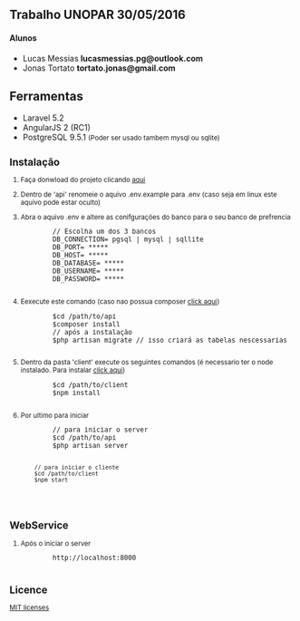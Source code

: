 ## Trabalho UNOPAR 30/05/2016

<h4>Alunos</h4>
<ul>  
    <li>Lucas Messias <strong>lucasmessias.pg@outlook.com</strong></li>
    <li>Jonas Tortato <strong>tortato.jonas@gmail.com</strong></li>
</ul>  

## Ferramentas

<ul>
    <li>Laravel 5.2</li>
    <li>AngularJS 2 (RC1)</li>
    <li>PostgreSQL 9.5.1 <small>(Poder ser usado tambem mysql ou sqlite)</small</li>
</ul>

## Instalação

<ol>
    <li><p>Faça donwload do projeto clicando <a href="https://github.com/LucasMessiasPG/trabalho_rss/archive/master.zip">aqui</a></p></li>
    <li><p>Dentro de 'api' renomeie o aquivo .env.example para .env (caso seja em linux este aquivo pode estar oculto)</p></li>
    <li>
    <p>Abra o aquivo .env e altere as conifgurações do banco para o seu banco de prefrencia</p>
    <pre>
        // Escolha um dos 3 bancos
        DB_CONNECTION= pgsql | mysql | sqllite
        DB_PORT= *****
        DB_HOST= *****
        DB_DATABASE= *****
        DB_USERNAME= *****
        DB_PASSWORD= *****
    </pre>
    </li>
    <li>
    <p>Eexecute este comando (caso nao possua composer <a href="https://getcomposer.org/">click aqui</a>)</p>
    <pre>
        $cd /path/to/api
        $composer install
        // após a instalação
        $php artisan migrate // isso criará as tabelas nescessarias
    </pre>
   </li>
   <li>
   <p>Dentro da pasta 'client' execute os seguintes comandos (é necessario ter o node instalado. Para instalar <a href="https://nodejs.org/en/">click aqui</a>)</p>
   <pre>
        $cd /path/to/client
        $npm install
   </pre>
   </li>
   <li>
   <p>Por ultimo para iniciar</p>
   <pre>
        // para iniciar o server
        $cd /path/to/api
        $php artisan server
        
        // para iniciar o cliente
        $cd /path/to/client
        $npm start
   </pre>
   </li>
</ol>

## WebService

<ol>
    <li>Após o iniciar o server</li>
    <pre>
        http://localhost:8000
    </pre>
</ol>

## Licence

<a href='https://opensource.org/licenses/MIT'>MIT licenses</a>